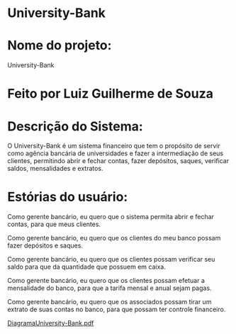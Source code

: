 # University-Bank
# Nome do projeto:
 University-Bank
# Feito por Luiz Guilherme de Souza

# Descrição do Sistema:
O University-Bank é um sistema financeiro que tem o propósito de servir como agência bancária de universidades e fazer a intermediação de seus clientes, permitindo abrir e fechar contas, fazer depósitos, saques, verificar saldos, mensalidades e extratos.

# Estórias do usuário:
Como gerente bancário, eu quero que o sistema permita abrir e fechar contas, para que meus clientes.

Como gerente bancário, eu quero que os clientes do meu banco possam fazer depósitos e saques.

Como gerente bancário, eu quero que os clientes possam verificar seu saldo para que da quantidade que possuem em caixa.

Como gerente bancário, eu quero que os clientes possam efetuar a mensalidade do banco, para que a tarifa mensal e anual sejam pagas.

Como gerente bancário, eu quero que os associados possam tirar um extrato de suas contas no banco, para que possam ter controle financeiro.

[DiagramaUniversity-Bank.pdf](https://github.com/luizaao/University-Bank/blob/main/Diagrama_University-Bank.pdf)
